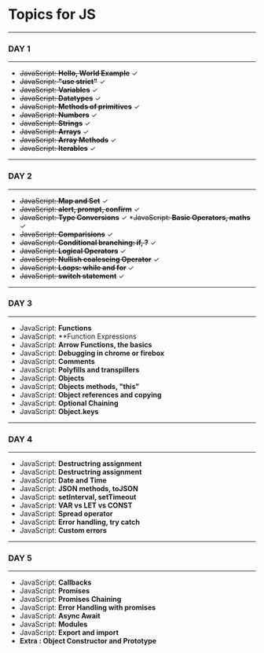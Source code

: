 # Topics for JS
___
### DAY 1
___


* ~~JavaScript: **Hello, World Example**~~ &check;
* ~~JavaScript: **"use strict"**~~ &check;
* ~~JavaScript: **Variables**~~ &check;
* ~~JavaScript: **Datatypes**~~ &check;
* ~~JavaScript: **Methods of primitives**~~ &check;
* ~~JavaScript: **Numbers**~~ &check;
* ~~JavaScript: **Strings**~~ &check;
* ~~JavaScript: **Arrays**~~ &check;
* ~~JavaScript: **Array Methods**~~ &check;
* ~~JavaScript: **Iterables**~~ &check;
___
### DAY 2
___
* ~~JavaScript: **Map and Set**~~  &check;
* ~~JavaScript: **alert, prompt, confirm**~~ &check;
* ~~JavaScript: **Type Conversions**~~ &check;
*~~JavaScript: **Basic Operators, maths**~~ &check;
* ~~JavaScript: **Comparisions**~~ &check;
* ~~JavaScript: **Conditional branching: if, ?**~~ &check;
* ~~JavaScript: **Logical Operators**~~ &check;
* ~~JavaScript: **Nullish coalescing Operator**~~ &check;
* ~~JavaScript: **Loops: while and for**~~ &check;
* ~~JavaScript: **switch statement**~~ &check;
___

### DAY 3
___
* JavaScript: **Functions**
* JavaScript: **Function Expressions
* JavaScript: **Arrow Functions, the basics**
* JavaScript: **Debugging in chrome or firebox**
* JavaScript: **Comments**
* JavaScript: **Polyfills and transpillers**
* JavaScript: **Objects**
* JavaScript: **Objects methods, "this"**
* JavaScript: **Object references and copying**
* JavaScript: **Optional Chaining**
* JavaScript: **Object.keys**
___

### DAY 4
___
* JavaScript: **Destructring assignment**
* JavaScript: **Destructring assignment**
* JavaScript: **Date and Time**
* JavaScript: **JSON methods, toJSON**
* JavaScript: **setInterval, setTimeout**
* JavaScript: **VAR vs LET vs CONST**
* JavaScript: **Spread operator**
* JavaScript: **Error handling, try catch**
* JavaScript: **Custom errors**
___

### DAY 5
___
* JavaScript: **Callbacks**
* JavaScript: **Promises**
* JavaScript: **Promises Chaining**
* JavaScript: **Error Handling with promises**
* JavaScript: **Async Await**
* JavaScript: **Modules**
* JavaScript: **Export and import**
* **Extra : Object Constructor and Prototype**

